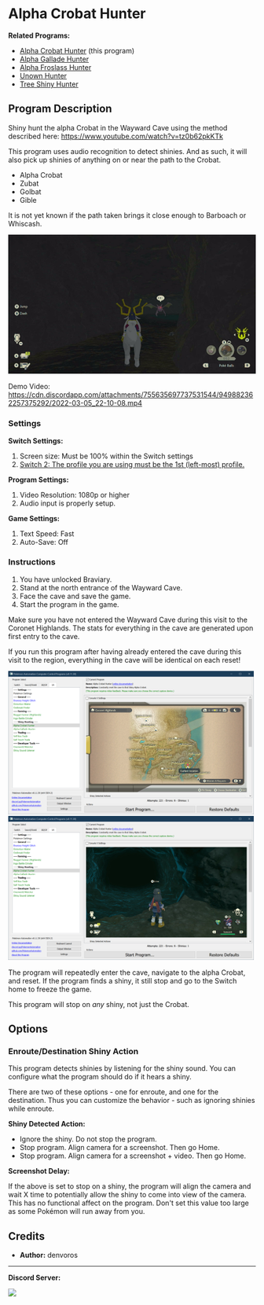 # Alpha Crobat Hunter

**Related Programs:**
- [Alpha Crobat Hunter](AlphaCrobatHunter.md) (this program)
- [Alpha Gallade Hunter](AlphaGalladeHunter.md)
- [Alpha Froslass Hunter](AlphaFroslassHunter.md)
- [Unown Hunter](UnownHunter.md)
- [Tree Shiny Hunter](TreeShinyHunter.md)

## Program Description

Shiny hunt the alpha Crobat in the Wayward Cave using the method described here: https://www.youtube.com/watch?v=tz0b62pkKTk

This program uses audio recognition to detect shinies. And as such, it will also pick up shinies of anything on or near the path to the Crobat.
- Alpha Crobat
- Zubat
- Golbat
- Gible

It is not yet known if the path taken brings it close enough to Barboach or Whiscash.

<img src="images/AlphaCrobatHunter-0.jpg">

Demo Video: https://cdn.discordapp.com/attachments/755635697737531544/949882362257375292/2022-03-05_22-10-08.mp4


### Settings

**Switch Settings:**
1. Screen size: Must be 100% within the Switch settings
2. [Switch 2: The profile you are using must be the 1st (left-most) profile.](/Wiki/Programs/NintendoSwitch/Switch2Notes.md#resetting-a-game-moves-the-cursor-to-the-1st-user-profile)

**Program Settings:**
1. Video Resolution: 1080p or higher
2. Audio input is properly setup.

**Game Settings:**
1. Text Speed: Fast
2. Auto-Save: Off


### Instructions

1. You have unlocked Braviary.
2. Stand at the north entrance of the Wayward Cave.
3. Face the cave and save the game.
4. Start the program in the game.

Make sure you have not entered the Wayward Cave during this visit to the Coronet Highlands.
The stats for everything in the cave are generated upon first entry to the cave.

If you run this program after having already entered the cave during this visit to the region, everything in the cave will be identical on each reset!

<img src="images/AlphaCrobatHunter-1.png" width="500"> <img src="images/AlphaCrobatHunter-2.png" width="500">

The program will repeatedly enter the cave, navigate to the alpha Crobat, and reset.
If the program finds a shiny, it still stop and go to the Switch home to freeze the game.

This program will stop on *any* shiny, not just the Crobat.


## Options


### Enroute/Destination Shiny Action

This program detects shinies by listening for the shiny sound. You can configure what the program should do if it hears a shiny.

There are two of these options - one for enroute, and one for the destination. Thus you can customize the behavior - such as ignoring shinies while enroute.

**Shiny Detected Action:**
- Ignore the shiny. Do not stop the program.
- Stop program. Align camera for a screenshot. Then go Home.
- Stop program. Align camera for a screenshot + video. Then go Home.

**Screenshot Delay:**

If the above is set to stop on a shiny, the program will align the camera and wait X time to potentially allow the shiny to come into view of the camera.
This has no functional affect on the program. Don't set this value too large as some Pokémon will run away from you.


## Credits

- **Author:** denvoros


<hr>

**Discord Server:** 

[<img src="https://canary.discordapp.com/api/guilds/695809740428673034/widget.png?style=banner2">](https://discord.gg/cQ4gWxN)

